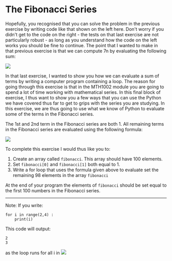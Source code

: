 # The Fibonacci Series

Hopefully, you recognised that you can solve the problem in the previous exercise by writing code like that shown on the left here.  Don't worry if you didn't get to the code on the right - the tests on that last exercise are not particularly robust - as long as you understand how the code on the left works you should be fine to continue.  The point that I wanted to make in that previous exercise is that we can compute 7n by evaluating the following sum: 

![](https://render.githubusercontent.com/render/math?math=7n=\sum_{i=1}^n7)

In that last exercise, I wanted to show you how we can evaluate a sum of terms by writing a computer program containing a loop.  The reason for going through this exercise is that in the MTH1002 module you are going to spend a lot of time working with mathematical series. In this final block of exercise, I thus want to show you a few ways that you can use the Python we have covered thus far to get to grips with the series you are studying.  In this exercise, we are thus going to use what we know of Python to evaluate some of the terms in the Fibonacci series.

The 1st and 2nd term in the Fibonacci series are both 1.  All remaining terms in the Fibonacci series are evaluated using the following formula:

![](https://render.githubusercontent.com/render/math?math=f_n=f_{n-2}+f_{n-1})

To complete this exercise I would thus like you to:

1. Create an array called `fibonacci`.  This array should have 100 elements.
2. Set `fibonacci[0]` and `fibonacci[1]` both equal to 1.
3. Write a for loop that uses the formula given above to evaluate set the remaining 98 elements in the array `fibonacci` 

At the end of your program the elements of `fibonacci` should be set equal to the first 100 numbers in the Fibonacci series.

***

Note: If you write:

````
for i in range(2,4) : 
    print(i) 
````

This code will output:

````
2
3
````

as the loop runs for all i in ![](https://render.githubusercontent.com/render/math?math=2\lei<4)
